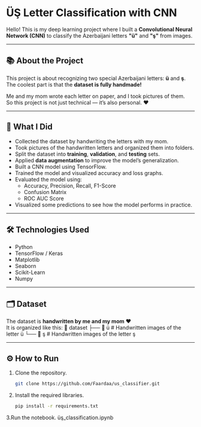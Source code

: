 # ÜŞ Letter Classification with CNN

Hello! This is my deep learning project where I built a **Convolutional Neural Network (CNN)** to classify the Azerbaijani letters **"ü"** and **"ş"** from images.

---

## 📚 About the Project

This project is about recognizing two special Azerbaijani letters: **ü** and **ş**.  
The coolest part is that the **dataset is fully handmade!**

Me and my mom wrote each letter on paper, and I took pictures of them.  
So this project is not just technical — it’s also personal. ❤️

---

## 🚀 What I Did
- Collected the dataset by handwriting the letters with my mom.
- Took pictures of the handwritten letters and organized them into folders.
- Split the dataset into **training**, **validation**, and **testing** sets.
- Applied **data augmentation** to improve the model’s generalization.
- Built a CNN model using TensorFlow.
- Trained the model and visualized accuracy and loss graphs.
- Evaluated the model using:
  - Accuracy, Precision, Recall, F1-Score
  - Confusion Matrix
  - ROC AUC Score
- Visualized some predictions to see how the model performs in practice.

---

## 🛠️ Technologies Used
- Python
- TensorFlow / Keras
- Matplotlib
- Seaborn
- Scikit-Learn
- Numpy

---

## 🗂️ Dataset

The dataset is **handwritten by me and my mom** ❤️  
It is organized like this:
  📂 dataset
  ├── 📂 ü # Handwritten images of the letter ü
  └── 📂 ş # Handwritten images of the letter ş


---

## ⚙️ How to Run

1. Clone the repository.
   ```bash
   git clone https://github.com/Faardaa/us_classifier.git
   
2. Install the required libraries.
   ```bash
   pip install -r requirements.txt
   
3.Run the notebook.
  üş_classification.ipynb
